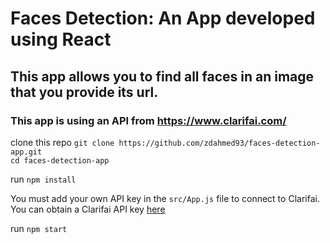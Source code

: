 
# Faces Detection: An App developed using React

## This app allows you to find all faces in an image that you provide its url. 
### This app is using an API from https://www.clarifai.com/

clone this repo `git clone https://github.com/zdahmed93/faces-detection-app.git` <br/>
`cd faces-detection-app`

run `npm install` <br/>

You must add your own API key in the `src/App.js` file to connect to Clarifai.
You can obtain a Clarifai API key [here](https://www.clarifai.com/)

run `npm start`



